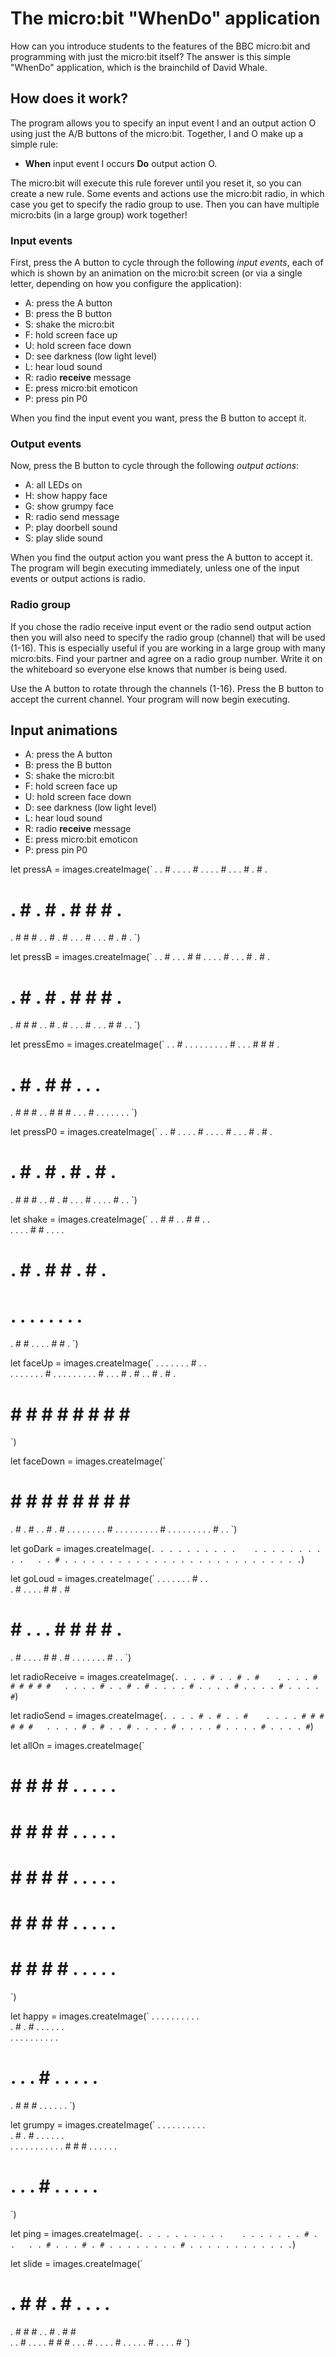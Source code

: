 # The micro:bit "WhenDo" application

How can you introduce students to the features of the BBC micro:bit
and programming with just the micro:bit itself? The answer is this
simple "WhenDo" application, which is the brainchild of David Whale.   

## How does it work?

The program allows you to specify an input event I and an output action O 
using just the A/B buttons of the micro:bit. Together, I and O make up 
a simple rule: 

- **When** input event I occurs **Do** output action O. 

The micro:bit will execute this rule forever until you reset it, so you
can create a new rule. Some events and actions use the micro:bit
radio, in which case you get to specify the radio group to use. Then
you can have multiple micro:bits (in a large group) work together!

### Input events

First, press the A button to cycle through the following *input events*,
each of which is shown by an animation on the micro:bit screen (or via
a single letter, depending on how you configure the application):

- A: press the A button
- B: press the B button
- S: shake the micro:bit
- F: hold screen face up
- U: hold screen face down
- D: see darkness (low light level)
- L: hear loud sound
- R: radio **receive** message
- E: press micro:bit emoticon
- P: press pin P0

When you find the input event you want, press the B button to accept it.

### Output events

Now, press the B button to cycle through the following *output actions*:

- A: all LEDs on
- H: show happy face
- G: show grumpy face
- R: radio send message
- P: play doorbell sound
- S: play slide sound

When you find the output action you want press the A button to accept it.
The program will begin executing immediately, unless one of the input events 
or output actions is radio.

### Radio group

If you chose the radio receive input event or the radio send output action
then you will also need to specify the radio group (channel) that will be
used (1-16). This is especially useful if you are working in a large group with 
many micro:bits. Find your partner and agree on a radio group number. Write
it on the whiteboard so everyone else knows that number is being used.

Use the A button to rotate through the channels (1-16). Press the B button
to accept the current channel. Your program will now begin executing.

## Input animations

- A: press the A button
- B: press the B button
- S: shake the micro:bit
- F: hold screen face up
- U: hold screen face down
- D: see darkness (low light level)
- L: hear loud sound
- R: radio **receive** message
- E: press micro:bit emoticon
- P: press pin P0


let pressA = images.createImage(`
. . # . . . . # . .
. . # . . . # . # .
# . # . # . # # # .
. # # # . . # . # . 
. . # . . . # . # .
`)

let pressB = images.createImage(`
. . # . . . # # . .
. . # . . . # . # .
# . # . # . # # # .
. # # # . . # . # . 
. . # . . . # # . .
`)

let pressEmo = images.createImage(`
. . # . . . . . . .
. . # . . . # # # .
# . # . # # . . . #
. # # # . . # # # . 
. . # . . . . . . .
`)

let pressP0 = images.createImage(`
. . # . . . . # . .
. . # . . . # . # .
# . # . # . # . # .
. # # # . . # . # . 
. . # . . . . # . .
`)

let shake = images.createImage(`
. . # # . . # # . .   
. . . . # # . . . . 
# . # . # # . # . #
# . . . . . . . . #
. # # . . . . # # .
`)

let faceUp = images.createImage(`
. . . . . . . # . .   
. . . . . . . # . . 
. . . . . . . # . .
. # . # . . # . # .  
# # # # # # # # # #
`)

let faceDown = images.createImage(`
# # # # # # # # # #   
. # . # . . # . # . 
. . . . . . . # . .
. . . . . . . # . .
. . . . . . . # . .
`)

let goDark = images.createImage(`
. . . . . . . . . .   
. . . . . . . . . .  
. . # . . . . . . .
. . . . . . . . . .
. . . . . . . . . .
`)

let goLoud = images.createImage(`
. . . . . . . # . .   
. # . . . . # # . #  
# # . . . # # # # .
. # . . . . # # . #
. . . . . . . # . .
`)

let radioReceive = images.createImage(`
. . . . # . . # . #   
. . . . # # # # # #  
. . . . # . . # . #
. . . . # . . . . #
. . . . # . . . . #
`)

let radioSend = images.createImage(`
. . . . # . # . . #   
. . . . # # # # # #  
. . . . # . # . . #
. . . . # . . . . #
. . . . # . . . . #
`)

let allOn = images.createImage(`
# # # # # . . . . .   
# # # # # . . . . .  
# # # # # . . . . .
# # # # # . . . . .
# # # # # . . . . .
`)


let happy = images.createImage(`
. . . . . . . . . .   
. # . # . . . . . .  
. . . . . . . . . .
# . . . # . . . . .
. # # # . . . . . .
`)

let grumpy = images.createImage(`
. . . . . . . . . .   
. # . # . . . . . .  
. . . . . . . . . .
. # # # . . . . . .
# . . . # . . . . .
`)

let ping = images.createImage(`
. . . . . . . . . .   
. . . . . . . # . .  
. . # . . . # . # .
. . . . . . . # . .
. . . . . . . . . .
`)

let slide = images.createImage(`
# . # # . # . . . .   
. # # # . . # . # #  
. . # . . . . # # #
. . . # . . . . # .
. . . . # . . . . #
`)